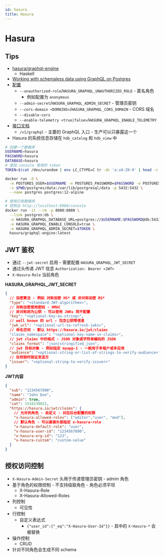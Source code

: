```yaml
---
id: hasura
title: Hasura
---
```


# Hasura

## Tips
* [hasura/graphql-engine](https://github.com/hasura/graphql-engine)
  * Haskell
* [Working with schemaless data using GraphQL on Postgres](https://blog.hasura.io/574a1ee2e87f)
* [配置](https://docs.hasura.io/1.0/graphql/manual/deployment/graphql-engine-flags/reference.html)
  * `--unauthorized-role`/`HASURA_GRAPHQL_UNAUTHORIZED_ROLE` - 匿名角色
    * 例如配置为 `anonymous`
  * `--admin-secret`/`HASURA_GRAPHQL_ADMIN_SECRET` - 管理员密钥
  * `--cors-domain <DOMAINS>`/`HASURA_GRAPHQL_CORS_DOMAIN` - CORS 域名
  * `--disable-cors`
  * `--enable-telemetry <true|false>`/`HASURA_GRAPHQL_ENABLE_TELEMETRY`
* [接口文档](https://docs.hasura.io/1.0/graphql/manual/api-reference/index.html)
  * `/v1/graphql` - 主要的 GraphQL 入口 - 生产可以只暴露这一个
* Hasura 的系统信息存储在 `hdb_catalog` 和 `hdb_view` 中

```bash
# 创建一个数据库
USERNAME=hasura
PASSWORD=hasura
DATABASE=hasura
# 登陆 console 使用的 token
TOKEN=$(cat /dev/urandom | env LC_CTYPE=C tr -dc 'a-zA-Z0-9' | head -c 32 | tee -)

docker run -d \
  -e POSTGRES_USER=$USERNAME -e POSTGRES_PASSWORD=$PASSWORD -e POSTGRES_DB=$DATABASE \
  -v $PWD/postgres/data:/var/lib/postgresql/data -p 5432:5432 \
  --name postgres postgres:12-alpine

# 使用已有数据库
# 控制台 http://localhost:8080/console
docker run -it --rm -p 8080:8080 \
  --link postgres:db \
  -e HASURA_GRAPHQL_DATABASE_URL=postgres://$USERNAME:$PASSWORD@db:5432/$DATABASE \
  -e HASURA_GRAPHQL_ENABLE_CONSOLE=true \
  -e HASURA_GRAPHQL_ADMIN_SECRET=$TOKEN \
  hasura/graphql-engine:latest
```
## JWT 鉴权
* 通过 `--jwt-secret` 启用 - 需要配置 `HASURA_GRAPHQL_JWT_SECRET`
* 通过头传递 JWT 信息 `Authorization: Bearer <JWT>`
* `X-Hasura-Role` 当前角色


__HASURA_GRAPHQL_JWT_SECRET__

```json
{
  // 加密算法 - 例如 对称加密 HS* 或 非对称加密 RS*
  "type": "<standard-JWT-algorithms>",
  // 对称加密使用密码 - HMAC
  // 非对称则为公钥 - 可以使用 JWKs 而不配置
  "key": "<optional-key-as-string>",
  // well known 的 url - 包含公钥等信息
  "jwk_url": "<optional-url-to-refresh-jwks>",
  // 命名空间 - 默认 https://hasura.io/jwt/claims
  "claims_namespace": "<optional-key-name-in-claims>",
  // jwt claims 中的格式 - JSON 对象或字符串编码的 JSON
  "claims_format": "json|stringified_json",
  // jwt 目标对象 - 例如指定 myapp-1 - 一般用于多租户或多应用
  "audience": "<optional-string-or-list-of-strings-to-verify-audience>",
  // 在校验时验证发送方
  "issuer": "<optional-string-to-verify-issuer>"
}
```

__JWT内容__

```json
{
  "sub": "1234567890",
  "name": "John Doe",
  "admin": true,
  "iat": 1516239022,
  "https://hasura.io/jwt/claims": {
    // 允许的角色 - 自定义 - 对应后台配置的权限
    "x-hasura-allowed-roles": ["editor","user", "mod"],
    // 默认角色 - 可以直接头部指定 x-hasura-role
    "x-hasura-default-role": "user",
    "x-hasura-user-id": "1234567890",
    "x-hasura-org-id": "123",
    "x-hasura-custom": "custom-value"
  }
}
```

## 授权访问控制
* `X-Hasura-Admin-Secret` 头用于传递管理员密钥 - admin 角色
* 基于角色的权限控制 - 不支持级联角色 - 角色必须平坦
  * X-Hasura-Role
  * X-Hasura-Allowed-Roles
* 列控制
  * 可见性
* 行控制
  * 自定义表达式
    * `{"user_id":{"_eq":"X-Hasura-User-Id"}}` - 其中的 `X-Hasura-*` 会被替换
* 操作控制
  * CRUD
* 针对不同角色会生成不同 schema
